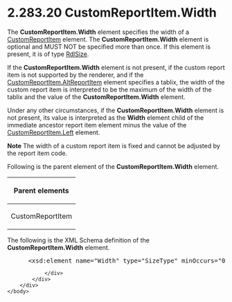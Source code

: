<html dir="LTR" xmlns:mshelp="http://msdn.microsoft.com/mshelp" xmlns:ddue="http://ddue.schemas.microsoft.com/authoring/2003/5" xmlns:xlink="http://www.w3.org/1999/xlink" xmlns:tool="http://www.microsoft.com/tooltip">
    <head>
        <meta http-equiv="Content-Type" content="text/html; CHARSET=utf-8"></meta>
        <meta name="save" content="history"></meta>
        <title>2.283.20 CustomReportItem.Width</title>
        <xml>
            <mshelp:toctitle title="2.283.20 CustomReportItem.Width"></mshelp:toctitle>
            <mshelp:rltitle title="[MS-RDL]: CustomReportItem.Width"></mshelp:rltitle>
            <mshelp:keyword index="A" term="38e39472-29fe-494a-8774-e040349c06ec"></mshelp:keyword>
            <mshelp:attr name="DCSext.ContentType" value="open specification"></mshelp:attr>
            <mshelp:attr name="AssetID" value="38e39472-29fe-494a-8774-e040349c06ec"></mshelp:attr>
            <mshelp:attr name="TopicType" value="kbRef"></mshelp:attr>
            <mshelp:attr name="DCSext.Title" value="[MS-RDL]: CustomReportItem.Width" />
        </xml>
    </head>
    <body>
        <div id="header">
            <h1 class="heading">2.283.20 CustomReportItem.Width</h1>
        </div>
        <div id="mainSection">
            <div id="mainBody">
                <div id="allHistory" class="saveHistory"></div>
                <div id="sectionSection0" class="section" name="collapseableSection">
                    

<p>The <b>CustomReportItem.Width</b> element specifies the
width of a <a href="6bb7b35c-e517-4444-a96b-9f2ccdd1a642.md">CustomReportItem</a>
element. The <b>CustomReportItem.Width</b> element is optional and MUST NOT be
specified more than once. If this element is present, it is of type <a href="b40c092e-4fe5-4f7b-a0bf-c98df1361c90.md">RdlSize</a>.</p>

<p>If the <b>CustomReportItem.Width</b> element is not present,
if the custom report item is not supported by the renderer, and if the <a href="11d434bd-8755-4c3f-ba43-eaa4fed6a692.md">CustomReportItem.AltReportItem</a>
element specifies a tablix, the width of the custom report item is interpreted
to be the maximum of the width of the tablix and the value of the <b>CustomReportItem.Width</b>
element. </p>

<p>Under any other circumstances, if the <b>CustomReportItem.Width</b>
element is not present, its value is interpreted as the <b>Width</b> element
child of the immediate ancestor report item element minus the value of the <a href="f4e579b5-a9ad-4dc8-a75a-1c0e212544ec.md">CustomReportItem.Left</a>
element.</p>

<p><b>Note</b>   The width of a custom report
item is fixed and cannot be adjusted by the report item code.</p>

<p>Following is the parent element of the <b>CustomReportItem.Width</b>
element. </p>

<table>
 <thead>
  <tr>
   <th>
   <p>Parent elements</p>
   </th>
  </tr>
 </thead>
 <tr>
  <td>
  <p>CustomReportItem</p>
  </td>
 </tr>
</table>

<p>The following is the XML Schema definition of the <b>CustomReportItem.Width</b>
element.</p>

<dl>
<dd>
<div><pre> &lt;xsd:element name=&quot;Width&quot; type=&quot;SizeType&quot; minOccurs=&quot;0&quot; /&gt;
</pre></div>
</dd></dl>


                </div>
            </div>
        </div>
    </body>
</html>